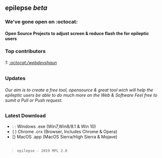 ## epilepse *beta*
### We've gone open on :octocat:
#### Open Source Projects to adjust screen & reduce flash the for epileptic users
### Top contributors
###### 1: <a href="https://github.com/webdevshaun"> :octocat:/webdevshaun</a>
### Updates
###### Our aim is to create a free tool, opensource & great tool wich will help the epileptic users be able to do much more on the Web & Software Feel free to sumit a Pull or Push request.
### Latest Download
- : : Windows  .exe (Win7,Win8/8.1 & Win 10)
- ( ) Chrome   .crx (Browser, Includes Chrome & Opera)
-  [} MacOS    .app (MacOS Sierra/High Sierra & Mojave)
<br></br>
> `epilepse - 2019 MPL 2.0`
